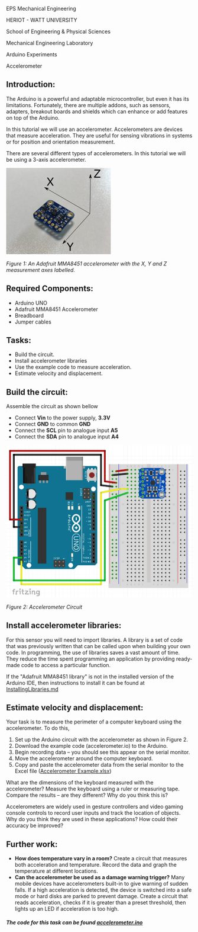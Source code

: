 EPS Mechanical Engineering

HERIOT - WATT UNIVERSITY

School of Engineering & Physical Sciences

Mechanical Engineering Laboratory

Arduino Experiments

Accelerometer

## Introduction:

The Arduino is a powerful and adaptable microcontroller, but even it has its limitations. Fortunately, there are multiple addons, such as sensors, adapters, breakout boards and shields which can enhance or add features on top of the Arduino.

In this tutorial we will use an accelerometer. Accelerometers are devices that measure acceleration. They are useful for sensing vibrations in systems or for position and orientation measurement.

There are several different types of accelerometers. In this tutorial we will be using a 3-axis accelerometer.

![Accelerometer](https://github.com/HWSHam1/Arduino_SensorsAndMotion/blob/main/6_Accelerometer/Images/Accelerometer.png)

_Figure 1: An Adafruit MMA8451 accelerometer with the X, Y and Z measurement axes labelled._

## Required Components:

- Arduino UNO
- Adafruit MMA8451 Accelerometer
- Breadboard
- Jumper cables

## Tasks:

- Build the circuit.
- Install accelerometer libraries
- Use the example code to measure acceleration.
- Estimate velocity and displacement.

## Build the circuit:

Assemble the circuit as shown bellow

- Connect **Vin** to the power supply, **3.3V**
- Connect **GND** to common **GND**
- Connect the **SCL** pin to analogue input **A5**
- Connect the **SDA** pin to analogue input **A4**

![Circuit Diagram](https://github.com/HWSHam1/Arduino_SensorsAndMotion/blob/main/6_Accelerometer/Images/CircuitDiagram_Accelerometer.png)

_Figure 2: Accelerometer Circuit_

## Install accelerometer libraries:

For this sensor you will need to import libraries. A library is a set of code that was previously written that can be called upon when building your own code. In programming, the use of libraries saves a vast amount of time. They reduce the time spent programming an application by providing ready-made code to access a particular function.

If the "Adafruit MMA8451 library" is not in the installed version of the Arduino IDE, then instructions to install it can be found at [InstallingLibraries.md](https://github.com/HWSHam1/Arduino_SensorsAndMotion/blob/main/6_Accelerometer/InstallingLibraries.md)

## Estimate velocity and displacement:

Your task is to measure the perimeter of a computer keyboard using the accelerometer. To do this,

1. Set up the Arduino circuit with the accelerometer as shown in Figure 2.
2. Download the example code (accelerometer.io) to the Arduino.
3. Begin recording data – you should see this appear on the serial monitor.
4. Move the accelerometer around the computer keyboard.
5. Copy and paste the accelerometer data from the serial monitor to the Excel file ([Accelerometer Example.xlsx](https://github.com/HWSHam1/Arduino_SensorsAndMotion/blob/main/6_Accelerometer/Accelerometer%20data%20file%20example.xlsx))

What are the dimensions of the keyboard measured with the accelerometer? Measure the keyboard using a ruler or measuring tape. Compare the results – are they different? Why do you think this is?

Accelerometers are widely used in gesture controllers and video gaming console controls to record user inputs and track the location of objects. Why do you think they are used in these applications? How could their accuracy be improved?

## Further work:

- **How does temperature vary in a room?** Create a circuit that measures both acceleration and temperature. Record the data and graph the temperature at different locations.
- **Can the accelerometer be used as a damage warning trigger?** Many mobile devices have accelerometers built-in to give warning of sudden falls. If a high acceleration is detected, the device is switched into a safe mode or hard disks are parked to prevent damage. Create a circuit that reads acceleration, checks if it is greater than a preset threshold, then lights up an LED if acceleration is too high.

##### *The code for this task can be found [accelerometer.ino](https://github.com/HWSHam1/Arduino_SensorsAndMotion/blob/main/6_Accelerometer/accelerometer.ino)*
